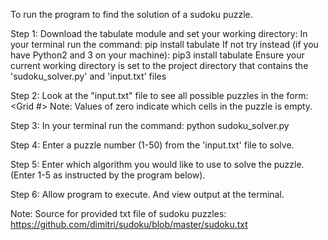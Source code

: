 To run the program to find the solution of a sudoku puzzle.

Step 1:
Download the tabulate module and set your working directory:
In your terminal run the command: pip install tabulate
If not try instead (if you have Python2 and 3 on your machine): pip3 install tabulate
Ensure your current working directory is set to the project directory that contains the 'sudoku_solver.py' and 'input.txt' files

Step 2:
Look at the "input.txt" file to see all possible puzzles in the form:
<Grid #>
<value><value><value><value><value><value><value><value><value>
<value><value><value><value><value><value><value><value><value>
<value><value><value><value><value><value><value><value><value>
<value><value><value><value><value><value><value><value><value>
<value><value><value><value><value><value><value><value><value>
<value><value><value><value><value><value><value><value><value>
<value><value><value><value><value><value><value><value><value>
<value><value><value><value><value><value><value><value><value>
<value><value><value><value><value><value><value><value><value>
Note: Values of zero indicate which cells in the puzzle is empty.

Step 3:
In your terminal run the command: python sudoku_solver.py

Step 4:
Enter a puzzle number (1-50) from the 'input.txt' file to solve.

Step 5:
Enter which algorithm you would like to use to solve the puzzle. (Enter 1-5 as instructed by the program below).

Step 6:
Allow program to execute. And view output at the terminal.

Note: Source for provided txt file of sudoku puzzles: https://github.com/dimitri/sudoku/blob/master/sudoku.txt
